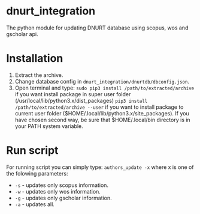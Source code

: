 # dnurt_integration
The python module for updating DNURT database using scopus, wos and gscholar api.
# Installation
1. Extract the archive.
2. Change database config in `dnurt_integration/dnurtdb/dbconfig.json`.
3. Open terminal and type:
    `sudo pip3 install /path/to/extracted/archive` if you want install package in super user folder  (/usr/local/lib/python3.x/dist_packages)
    `pip3 install /path/to/extracted/archive --user` if you want to install package to current user folder ($HOME/.local/lib/python3.x/site_packages). 
    If you have chosen second way, be sure that $HOME/.local/bin directory is in your PATH system variable.
# Run script
For running script you can simply type:
`authors_update -x` where x is one of the folowing parameters:
* `-s` - updates only scopus information.
* `-w` - updates only wos information. 
* `-g` - updates only gscholar information.
* `-a` - updates all.